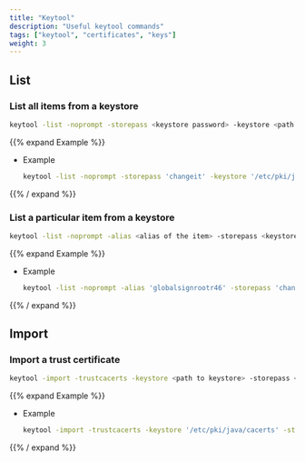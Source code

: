```yaml
---
title: "Keytool"
description: "Useful keytool commands"
tags: ["keytool", "certificates", "keys"]
weight: 3
---
```


## List

### List all items from a keystore
```sh
keytool -list -noprompt -storepass <keystore password> -keystore <path to keystore>
```

{{% expand Example %}}
- Example
    ```sh
    keytool -list -noprompt -storepass 'changeit' -keystore '/etc/pki/java/cacerts'
    ```
{{% / expand %}}

### List a particular item from a keystore
```sh
keytool -list -noprompt -alias <alias of the item> -storepass <keystore password> -keystore <path to keystore>
```

{{% expand Example %}}
- Example
    ```sh
    keytool -list -noprompt -alias 'globalsignrootr46' -storepass 'changeit' -keystore '/etc/pki/java/cacerts' -v
    ```
{{% / expand %}}

## Import

### Import a trust certificate
```sh
keytool -import -trustcacerts -keystore <path to keystore> -storepass <keystore password> -noprompt -alias <alias for item> -file <certificate file>
```
{{% expand Example %}}
- Example
    ```sh
    keytool -import -trustcacerts -keystore '/etc/pki/java/cacerts' -storepass 'changeit' -noprompt -alias 'mycert' -file 'cert.pem'
    ```
{{% / expand %}}
